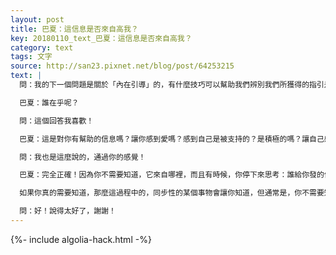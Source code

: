```yaml
---
layout: post
title: 巴夏：這信息是否來自高我？
key: 20180110_text_巴夏：這信息是否來自高我？
category: text
tags: 文字
source: http://san23.pixnet.net/blog/post/64253215
text: |
  問：我的下一個問題是關於「內在引導」的，有什麼技巧可以幫助我們辨別我們所獲得的指引是來自高我的？有時候我的一些客戶會問我，你怎麼知道，這是來自我高我的信息啊？

  巴夏：誰在乎呢？

  問：這個回答我喜歡！

  巴夏：這是對你有幫助的信息嗎？讓你感到愛嗎？感到自己是被支持的？是積極的嗎？讓自己感覺強大嗎？

  問：我也是這麼說的，通過你的感覺！

  巴夏：完全正確！因為你不需要知道，它來自哪裡，而且有時候，你停下來思考：誰給你發的信息？反而會降低你使用這個信息的能力，有道理嗎？

  如果你真的需要知道，那麼這過程中的，同步性的某個事物會讓你知道，但通常是，你不需要知道，重要的是，關注在信息上

  問：好！說得太好了，謝謝！
---
```


{%- include algolia-hack.html -%}
